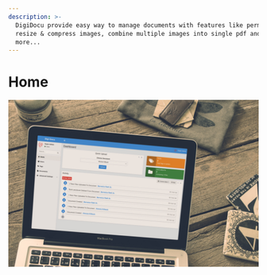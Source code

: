 ```yaml
---
description: >-
  DigiDocu provide easy way to manage documents with features like permissions,
  resize & compress images, combine multiple images into single pdf and much
  more...
---
```


# Home

![DigiDocu Home-Page](.gitbook/assets/digidocu_mokup.jpg)


